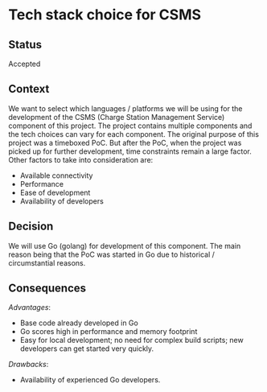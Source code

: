 # Tech stack choice for CSMS

## Status

Accepted

## Context

We want to select which languages / platforms we will be using for the development of the CSMS (Charge Station Management Service) component of this project. The project contains multiple components and the tech choices can vary for each component.
The original purpose of this project was a timeboxed PoC. But after the PoC, when the project was picked up for further development, time constraints remain a large factor. Other factors to take into consideration are:
* Available connectivity
* Performance
* Ease of development
* Availability of developers

## Decision

We will use Go (golang) for development of this component. The main reason being that the PoC was started in Go due to historical / circumstantial reasons. 

## Consequences

*Advantages*:

* Base code already developed in Go
* Go scores high in performance and memory footprint
* Easy for local development; no need for complex build scripts; new developers can get started very quickly.

*Drawbacks*:

* Availability of experienced Go developers. 